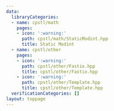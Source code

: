 ```yaml
---
data:
  libraryCategories:
  - name: cpstl/math
    pages:
    - icon: ':warning:'
      path: cpstl/math/StaticModint.hpp
      title: Static Modint
  - name: cpstl/other
    pages:
    - icon: ':warning:'
      path: cpstl/other/Fastio.hpp
      title: cpstl/other/Fastio.hpp
    - icon: ':warning:'
      path: cpstl/other/Template.hpp
      title: cpstl/other/Template.hpp
  verificationCategories: []
layout: toppage
---
```

